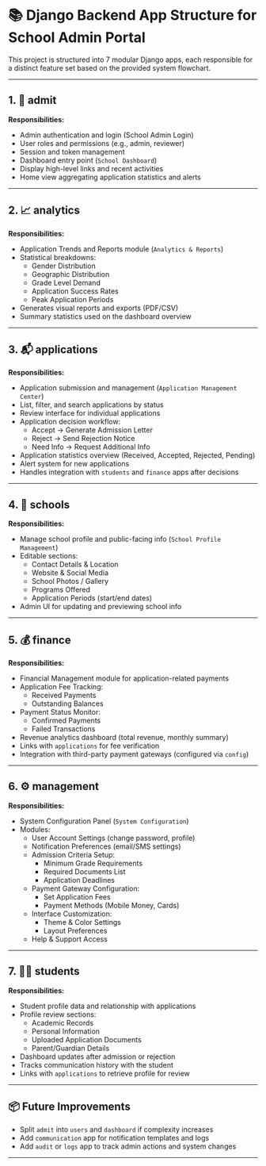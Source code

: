 # 📚 Django Backend App Structure for School Admin Portal

This project is structured into 7 modular Django apps, each responsible for a distinct feature set based on the provided system flowchart.

---

## 1. 🧩 admit

**Responsibilities:**
- Admin authentication and login (School Admin Login)
- User roles and permissions (e.g., admin, reviewer)
- Session and token management
- Dashboard entry point (`School Dashboard`)
- Display high-level links and recent activities
- Home view aggregating application statistics and alerts

---

## 2. 📈 analytics

**Responsibilities:**
- Application Trends and Reports module (`Analytics & Reports`)
- Statistical breakdowns:
  - Gender Distribution
  - Geographic Distribution
  - Grade Level Demand
  - Application Success Rates
  - Peak Application Periods
- Generates visual reports and exports (PDF/CSV)
- Summary statistics used on the dashboard overview

---

## 3. 📬 applications

**Responsibilities:**
- Application submission and management (`Application Management Center`)
- List, filter, and search applications by status
- Review interface for individual applications
- Application decision workflow:
  - Accept → Generate Admission Letter
  - Reject → Send Rejection Notice
  - Need Info → Request Additional Info
- Application statistics overview (Received, Accepted, Rejected, Pending)
- Alert system for new applications
- Handles integration with `students` and `finance` apps after decisions

---

## 4. 🏫 schools

**Responsibilities:**
- Manage school profile and public-facing info (`School Profile Management`)
- Editable sections:
  - Contact Details & Location
  - Website & Social Media
  - School Photos / Gallery
  - Programs Offered
  - Application Periods (start/end dates)
- Admin UI for updating and previewing school info

---

## 5. 💰 finance

**Responsibilities:**
- Financial Management module for application-related payments
- Application Fee Tracking:
  - Received Payments
  - Outstanding Balances
- Payment Status Monitor:
  - Confirmed Payments
  - Failed Transactions
- Revenue analytics dashboard (total revenue, monthly summary)
- Links with `applications` for fee verification
- Integration with third-party payment gateways (configured via `config`)

---

## 6. ⚙️ management

**Responsibilities:**
- System Configuration Panel (`System Configuration`)
- Modules:
  - User Account Settings (change password, profile)
  - Notification Preferences (email/SMS settings)
  - Admission Criteria Setup:
    - Minimum Grade Requirements
    - Required Documents List
    - Application Deadlines
  - Payment Gateway Configuration:
    - Set Application Fees
    - Payment Methods (Mobile Money, Cards)
  - Interface Customization:
    - Theme & Color Settings
    - Layout Preferences
  - Help & Support Access

---

## 7. 👩‍🎓 students

**Responsibilities:**
- Student profile data and relationship with applications
- Profile review sections:
  - Academic Records
  - Personal Information
  - Uploaded Application Documents
  - Parent/Guardian Details
- Dashboard updates after admission or rejection
- Tracks communication history with the student
- Links with `applications` to retrieve profile for review

---

## 📦 Future Improvements

- Split `admit` into `users` and `dashboard` if complexity increases
- Add `communication` app for notification templates and logs
- Add `audit` or `logs` app to track admin actions and system changes

---
